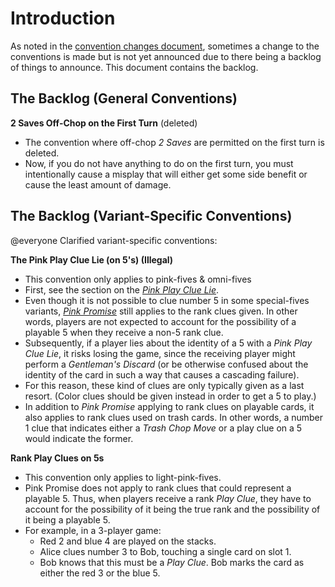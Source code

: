# Introduction

As noted in the [convention changes document](convention-changes.md), sometimes a change to the conventions is made but is not yet announced due to there being a backlog of things to announce. This document contains the backlog.

## The Backlog (General Conventions)

**2 Saves Off-Chop on the First Turn** (deleted)

- The convention where off-chop _2 Saves_ are permitted on the first turn is deleted.
- Now, if you do not have anything to do on the first turn, you must intentionally cause a misplay that will either get some side benefit or cause the least amount of damage.

## The Backlog (Variant-Specific Conventions)

@everyone Clarified variant-specific conventions:

**The Pink Play Clue Lie (on 5's) (Illegal)**

- This convention only applies to pink-fives & omni-fives
- First, see the section on the [_Pink Play Clue Lie_](pink.mdx#the-pink-play-clue-lie-ppcl-with-a-mismatched-play-clue-that-touches-other-cards).
- Even though it is not possible to clue number 5 in some special-fives variants, [_Pink Promise_](pink.mdx#pink-promise) still applies to the rank clues given. In other words, players are not expected to account for the possibility of a playable 5 when they receive a non-5 rank clue.
- Subsequently, if a player lies about the identity of a 5 with a _Pink Play Clue Lie_, it risks losing the game, since the receiving player might perform a _Gentleman's Discard_ (or be otherwise confused about the identity of the card in such a way that causes a cascading failure).
- For this reason, these kind of clues are only typically given as a last resort. (Color clues should be given instead in order to get a 5 to play.)
- In addition to _Pink Promise_ applying to rank clues on playable cards, it also applies to rank clues used on trash cards. In other words, a number 1 clue that indicates either a _Trash Chop Move_ or a play clue on a 5 would indicate the former.

**Rank Play Clues on 5s**

- This convention only applies to light-pink-fives.
- Pink Promise does not apply to rank clues that could represent a playable 5. Thus, when players receive a rank _Play Clue_, they have to account for the possibility of it being the true rank and the possibility of it being a playable 5.
- For example, in a 3-player game:
  - Red 2 and blue 4 are played on the stacks.
  - Alice clues number 3 to Bob, touching a single card on slot 1.
  - Bob knows that this must be a _Play Clue_. Bob marks the card as either the red 3 or the blue 5.
